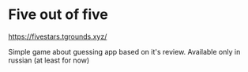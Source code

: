 # Five out of five
https://fivestars.tgrounds.xyz/

Simple game about guessing app based on it's review.
Available only in russian (at least for now)